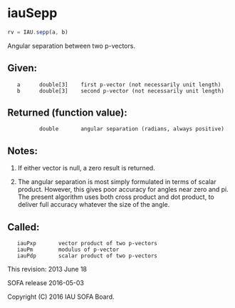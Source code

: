 # iauSepp

```js
rv = IAU.sepp(a, b)
```

Angular separation between two p-vectors.

## Given:
```
   a      double[3]    first p-vector (not necessarily unit length)
   b      double[3]    second p-vector (not necessarily unit length)
```

## Returned (function value):
```
          double       angular separation (radians, always positive)
```

## Notes:

1) If either vector is null, a zero result is returned.

2) The angular separation is most simply formulated in terms of
   scalar product.  However, this gives poor accuracy for angles
   near zero and pi.  The present algorithm uses both cross product
   and dot product, to deliver full accuracy whatever the size of
   the angle.

## Called:
```
   iauPxp       vector product of two p-vectors
   iauPm        modulus of p-vector
   iauPdp       scalar product of two p-vectors
```

This revision:  2013 June 18

SOFA release 2016-05-03

Copyright (C) 2016 IAU SOFA Board.